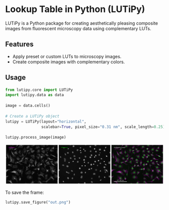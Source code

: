# Lookup Table in Python (LUTiPy)
LUTiPy is a Python package for creating aesthetically pleasing composite images from fluorescent microscopy data using complementary LUTs.

## Features
- Apply preset or custom LUTs to microscopy images.
- Create composite images with complementary colors.

## Usage
```python
from lutipy.core import LUTiPy
import lutipy.data as data

image = data.cells()

# Create a LUTiPy object
lutipy = LUTiPy(layout="horizontal", 
                scalebar=True, pixel_size="0.31 nm", scale_length=0.25)

lutipy.process_image(image)
```

<img src="assets/out.png" width="600" />

To save the frame:

```python
lutipy.save_figure("out.png")
```